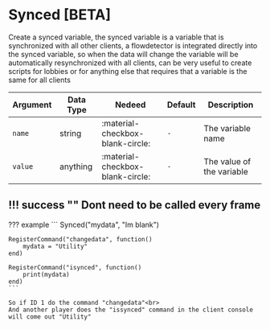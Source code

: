 # Synced [BETA]
Create a synced variable, the synced variable is a variable that is synchronized with all other clients, a flowdetector is integrated directly into the synced variable, so when the data will change the variable will be automatically resynchronized with all clients, can be very useful to create scripts for lobbies or for anything else that requires that a variable is the same for all clients

| Argument              | Data Type                            | Nedeed                    | Default         | Description
| ----------------------| ------------------------------------ | ------------------------- |-----------------|-------------
| `name`                | string | :material-checkbox-blank-circle: | `-` | The variable name
| `value`                | anything | :material-checkbox-blank-circle: | `-` | The value of the variable

!!! success ""
    Dont need to be called every frame
---
??? example
    ```
    Synced("mydata", "Im blank")

    RegisterCommand("changedata", function()
        mydata = "Utility"
    end)

    RegisterCommand("isynced", function()
        print(mydata)
    end)
    ```

    So if ID 1 do the command "changedata"<br>
    And another player does the "issynced" command in the client console will come out "Utility"
